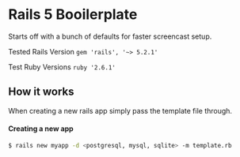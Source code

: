 # Rails 5 Booilerplate
Starts off with a bunch of defaults for faster screencast setup.

Tested Rails Version
`gem 'rails', '~> 5.2.1'`

Test Ruby Versions
`ruby '2.6.1'`

## How it works
When creating a new rails app simply pass the template file through.

#### Creating a new app

```bash
$ rails new myapp -d <postgresql, mysql, sqlite> -m template.rb
